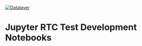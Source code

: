 [![Datalayer](https://assets.datalayer.design/datalayer-25.svg)](https://datalayer.io)

# Jupyter RTC Test Development Notebooks
